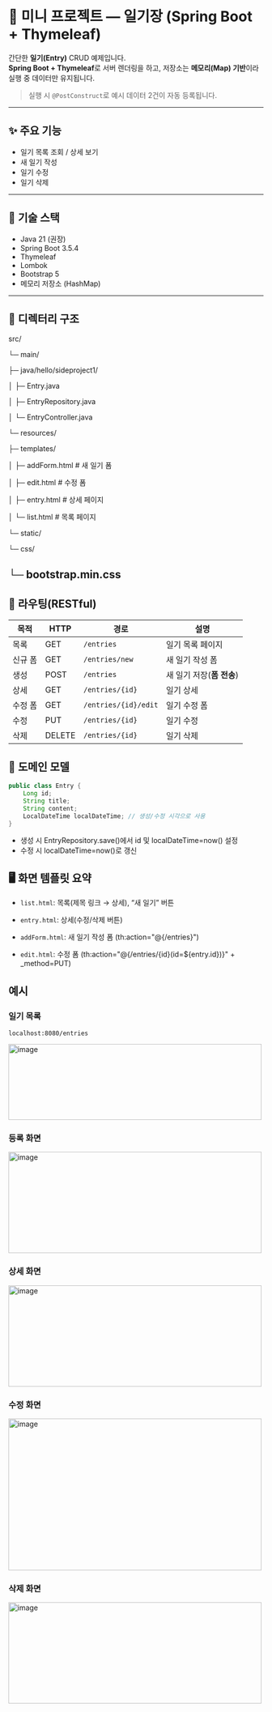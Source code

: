 # 📒 미니 프로젝트 — 일기장 (Spring Boot + Thymeleaf)

간단한 **일기(Entry)** CRUD 예제입니다.  
**Spring Boot + Thymeleaf**로 서버 렌더링을 하고, 저장소는 **메모리(Map) 기반**이라 실행 중 데이터만 유지됩니다.

> 실행 시 `@PostConstruct`로 예시 데이터 2건이 자동 등록됩니다.

---

## ✨ 주요 기능

- 일기 목록 조회 / 상세 보기
- 새 일기 작성
- 일기 수정
- 일기 삭제

---

## 🧱 기술 스택

- Java 21 (권장)
- Spring Boot 3.5.4
- Thymeleaf
- Lombok
- Bootstrap 5
- 메모리 저장소 (HashMap)

---

## 📁 디렉터리 구조

src/

└─ main/

├─ java/hello/sideproject1/

│ ├─ Entry.java

│ ├─ EntryRepository.java

│ └─ EntryController.java

└─ resources/

├─ templates/

│ ├─ addForm.html # 새 일기 폼

│ ├─ edit.html # 수정 폼

│ ├─ entry.html # 상세 페이지

│ └─ list.html # 목록 페이지

└─ static/

└─ css/

└─ bootstrap.min.css
---

## 🧭 라우팅(RESTful)
| 목적   | HTTP   | 경로                   | 설명                             |
| ---- | ------ | -------------------- | ------------------------------ |
| 목록   | GET    | `/entries`           | 일기 목록 페이지                      |
| 신규 폼 | GET    | `/entries/new`       | 새 일기 작성 폼                      |
| 생성   | POST   | `/entries`           | 새 일기 저장(**폼 전송**)              |
| 상세   | GET    | `/entries/{id}`      | 일기 상세                          |
| 수정 폼 | GET    | `/entries/{id}/edit` | 일기 수정 폼                        |
| 수정   | PUT    | `/entries/{id}`      | 일기 수정 |
| 삭제   | DELETE | `/entries/{id}`      | 일기 삭제 |



## 🧩 도메인 모델
```Java
public class Entry {
    Long id;
    String title;
    String content;
    LocalDateTime localDateTime; // 생성/수정 시각으로 사용
}
```

- 생성 시 EntryRepository.save()에서 id 및 localDateTime=now() 설정
- 수정 시 localDateTime=now()로 갱신

## 🖥️ 화면 템플릿 요약

- `list.html`: 목록(제목 링크 → 상세), “새 일기” 버튼

- `entry.html`: 상세(수정/삭제 버튼)

- `addForm.html`: 새 일기 작성 폼 (th:action="@{/entries}")

- `edit.html`: 수정 폼 (th:action="@{/entries/{id}(id=${entry.id})}" + _method=PUT)

## 예시

### 일기 목록
`localhost:8080/entries`

<img width="500" height="150" alt="image" src="https://github.com/user-attachments/assets/1e0fd68a-6701-4835-a5d6-314fe0b1f050" />


### 등록 화면
<img width="500" height="200" alt="image" src="https://github.com/user-attachments/assets/8d749295-045f-418a-acc4-a8eb5436d328" />


### 상세 화면
<img width="500" height="200" alt="image" src="https://github.com/user-attachments/assets/b4f7670b-8c94-4a71-afcb-1fe439bc173a" />


### 수정 화면
<img width="500" height="300" alt="image" src="https://github.com/user-attachments/assets/df911caf-8baa-4597-98c5-954aae75fb9d" />


### 삭제 화면
<img width="500" height="200" alt="image" src="https://github.com/user-attachments/assets/8f40ae9c-c480-4479-930f-0ec2a6e6ba3c" />



